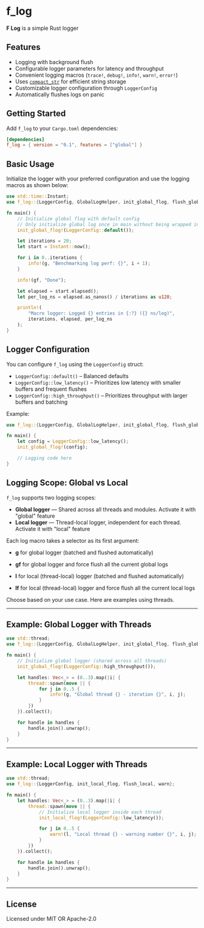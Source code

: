 # f_log

**F Log** is a simple Rust logger

## Features

- Logging with background flush
- Configurable logger parameters for latency and throughput
- Convenient logging macros (`trace!`, `debug!`, `info!`, `warn!`, `error!`)
- Uses [`compact_str`](https://crates.io/crates/compact_str) for efficient string storage
- Customizable logger configuration through `LoggerConfig`
- Automatically flushes logs on panic

## Getting Started

Add `f_log` to your `Cargo.toml` dependencies:

```toml
[dependencies]
f_log = { version = "0.1", features = ["global"] }
```

## Basic Usage

Initialize the logger with your preferred configuration and use the logging macros as shown below:

```rust
use std::time::Instant;
use f_log::{LoggerConfig, GlobalLogHelper, init_global_flog, flush_global, info};

fn main() {
    // Initialize global flog with default config
    // Only initialize global log once in main without being wrapped in function or scope
    init_global_flog!(LoggerConfig::default());

    let iterations = 20;
    let start = Instant::now();

    for i in 0..iterations {
        info!(g, "Benchmarking log perf: {}", i + 1);
    }

    info!(gf, "Done");

    let elapsed = start.elapsed();
    let per_log_ns = elapsed.as_nanos() / iterations as u128;

    println!(
        "Macro logger: Logged {} entries in {:?} ({} ns/log)",
        iterations, elapsed, per_log_ns
    );
}
```

## Logger Configuration

You can configure `f_log` using the `LoggerConfig` struct:

- `LoggerConfig::default()` – Balanced defaults
- `LoggerConfig::low_latency()` – Prioritizes low latency with smaller buffers and frequent flushes
- `LoggerConfig::high_throughput()` – Prioritizes throughput with larger buffers and batching

Example:

```rust
use f_log::{LoggerConfig, GlobalLogHelper, init_global_flog, flush_global};

fn main() {
    let config = LoggerConfig::low_latency();
    init_global_flog!(config);

    // Logging code here
}
```

## Logging Scope: Global vs Local

`f_log` supports two logging scopes:

- **Global logger** — Shared across all threads and modules. Activate it with "global" feature
- **Local logger** — Thread-local logger, independent for each thread. Activate it with "local" feature

Each log macro takes a selector as its first argument:

- **g** for global logger (batched and flushed automatically)
- **gf** for global logger and force flush all the current global logs

- **l** for local (thread-local) logger (batched and flushed automatically)
- **lf** for local (thread-local) logger and force flush all the current local logs

Choose based on your use case. Here are examples using threads.

---

## Example: Global Logger with Threads

```rust
use std::thread;
use f_log::{LoggerConfig, GlobalLogHelper, init_global_flog, flush_global, info};

fn main() {
    // Initialize global logger (shared across all threads)
    init_global_flog!(LoggerConfig::high_throughput());

    let handles: Vec<_> = (0..3).map(|i| {
        thread::spawn(move || {
            for j in 0..5 {
                info!(g, "Global thread {} - iteration {}", i, j);
            }
        })
    }).collect();

    for handle in handles {
        handle.join().unwrap();
    }
}
```

---

## Example: Local Logger with Threads

```rust
use std::thread;
use f_log::{LoggerConfig, init_local_flog, flush_local, warn};

fn main() {
    let handles: Vec<_> = (0..3).map(|i| {
        thread::spawn(move || {
            // Initialize local logger inside each thread
            init_local_flog!(LoggerConfig::low_latency());

            for j in 0..5 {
                warn!(l, "Local thread {} - warning number {}", i, j);
            }
        })
    }).collect();

    for handle in handles {
        handle.join().unwrap();
    }
}
```

---

## License

Licensed under MIT OR Apache-2.0
